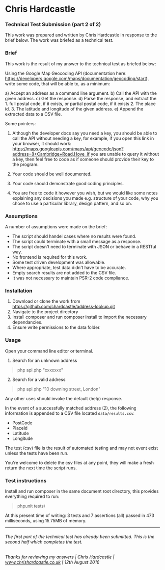 # Chris Hardcastle
### Technical Test Submission (part 2 of 2)

This work was prepared and written by Chris Hardcastle in response to the brief below.
The work was briefed as a technical test.

### Brief

This work is the result of my answer to the technical test as briefed below:

Using the Google Map Geocoding API (documentation here: https://developers.google.com/maps/documentation/geocoding/start), write some code, that will be able to, as a minimum:

a)	Accept an address as a command line argument.
b)	Call the API with the given address.
c)	Get the response.
d)	Parse the response, and extract the:
	1.	full postal code, if it exists, or partial postal code, if it exists
	2.	The place id.
	3.	The latitude and longitude of the given address.
e)	Append the extracted data to a CSV file.

Some pointers:

1. Although the developer docs say you need a key, you should be able to call the API without needing a key, for example, if you open this link in your browser, it should work: https://maps.googleapis.com/maps/api/geocode/json?address=8+Cambridge+Road,Hove  If you are unable to query it without a key, then feel free to code as if someone should provide their key to the program.

2. Your code should be well documented.

3. Your code should demonstrate good coding principles.

4. You are free to code it however you wish, but we would like some notes explaining any decisions you made e.g. structure of your code, why you chose to use a particular library, design pattern, and so on.


### Assumptions

A number of assumptions were made on the brief:

* The script should handel cases where no results were found.
* The script could terminate with a small message as a response.
* The script doesn't need to terminate with JSON or behave in a RESTful way.
* No frontend is required for this work.
* Some test driven development was allowable.
* Where appropriate, test data didn't have to be accurate.
* Empty search results are not added to the CSV file.
* It was not necessary to maintain PSR-2 code compliance.

### Installation

1) Download or clone the work from https://github.com/chardcastle/address-lookup.git
2) Navigate to the project directory
3) Install composer and run composer install to import the necessary dependancies.
4) Ensure write permissions to the data folder.

### Usage

Open your command line editor or terminal.

1) Search for an unknown address
> php api.php "xxxxxxx"

2) Search for a valid address
> php api.php "10 downing street, London"

Any other uses should invoke the default (help) response.

In the event of a successfully matched address (2), the following information is appended to a CSV file located ```data/results.csv```:

* PostCode
* PlaceId
* Latitude
* Longitude

The test (csv) file is the result of automated testing and may not event exist unless the tests have been run.

You're welcome to delete the csv files at any point, they will make a fresh return the next time the script runs.

### Test instructions

Install and run composer in the same document root directory, this provides
everything required to run:

> phpunit tests/

At this present time of writing:
3 tests and 7 assertions (all) passed in 473 milliseconds, using 15.75MB of memory.

----

###### The first part of the technical test has already been submitted. This is the second half which completes the test.
###### Thanks for reviewing my answers | Chris Hardcastle | www.chrishardcastle.co.uk | 12th August 2016
